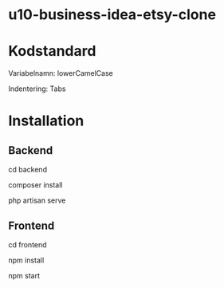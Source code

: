 # u10-business-idea-etsy-clone

# Kodstandard

  Variabelnamn: lowerCamelCase

  Indentering: Tabs
  
# Installation
## Backend
  cd backend
 
  composer install
  
  php artisan serve
  
## Frontend
  cd frontend
  
  npm install
  
  npm start
